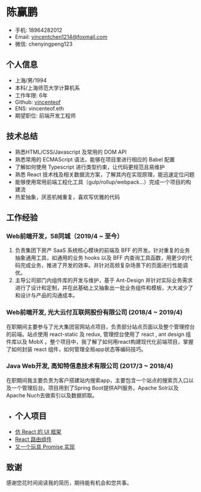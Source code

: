 # **陈赢鹏**
- 手机: 18964282012
- Email: [vincentchen1214@foxmail.com](mailto:vincentchen1214@foxmail.com)
- 微信: chenyingpeng123
## **个人信息**
- 上海/男/1994
- 本科/上海师范大学计算机系
- 工作年限: 6年
- Github: [vincenteof](https://github.com/vincenteof)
- ENS: vincenteof.eth
- 期望职位:  前端开发工程师
## **技术总结**
- 熟悉HTML/CSS/Javascript 及常用的 DOM API
- 熟悉常用的 ECMAScript 语法，能够在项目里进行相应的 Babel 配置
- 了解如何使用 Typescript 进行类型约束，让代码更规范且易维护
- 熟悉 React 技术栈及相关数据流方案，了解其内在实现原理，能迅速定位问题
- 能够使用常用前端工程化工具（gulp/rollup/webpack...）完成一个项目的构建流
- 热爱抽象，厌恶机械重复，喜欢写优雅的代码
## **工作经验**
### **Web前端开发，58同城（2019/4 ~ 至今）**

1. 负责集团下房产 SaaS 系统核心模块的前端及 BFF 的开发。针对重复的业务抽象通用工具，如通用的业务 hooks 以及 BFF 内查询工具函数，用更少的代码完成业务，推进了开发的效率。并针对高频复杂场景下的页面进行性能调优。
2. 主导公司部门内组件库的开发与维护，基于 Ant-Design 并针对实际业务需求进行了设计和定制，并在此基础上又抽象出一批业务组件和模板，大大减少了和设计与产品的沟通成本。
### **Web前端开发, 光大云付互联网股份有限公司 (2018/4 ~ 2019/4)**

在职期间主要参与了光大集团官网站点项目，负责部分站点页面以及整个管理控台的前端。站点使用 react-static 及 redux, 管理控台使用了 react , ant design 组件库以及 MobX 。整个项目中，我了解了如何用react构建现代化前端项目，掌握了如何封装 react 组件，如何管理全局app状态等编码技巧。
### **Java Web开发, 高知特信息技术有限公司 (2017/3 ~ 2018/4)**

在职期间我主要负责为客户搭建站内搜索app，主要包含一个站点的搜索页入口以及一个管理后台。项目用到了Spring Boot提供API服务，Apache Solr以及Apache Nuch去做索引以及数据抓取。
- ## **个人项目**
- [仿 React 的 UI 框架](https://github.com/vincenteof/FakeReact)
- [React 路由组件](https://github.com/vincenteof/essence-router)
- [又一个玩具 Promise 实现](https://github.com/vincenteof/affirmation)
## **致谢**
  
  感谢您花时间阅读我的简历，期待能有机会和您共事。